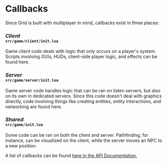 Callbacks
=========

Since Grid is built with multiplayer in mind, callbacks exist in three places:  

### *Client* <br><small>`src/game/client/init.lua`</small>

Game client code deals with logic that only occurs on a player's system. Scripts
involving GUIs, HUDs, client-side player logic, and effects can be found here.

### *Server* <br><small>`src/game/server/init.lua`</small>

Game server code handles logic that can be ran on listen servers, but also on
its own in dedicated servers. Since this code doesn't deal with graphics
directly, code involving things like creating entities, entity interactions, and
networking are found here.

### *Shared* <br><small>`src/game/init.lua`</small>

Some code can be ran on both the client and server. Pathfinding, for instance,
can be visualized on the client, while the server moves an NPC to a new
position.

A list of callbacks can be found [here in the API Documentation.](api/Home)
